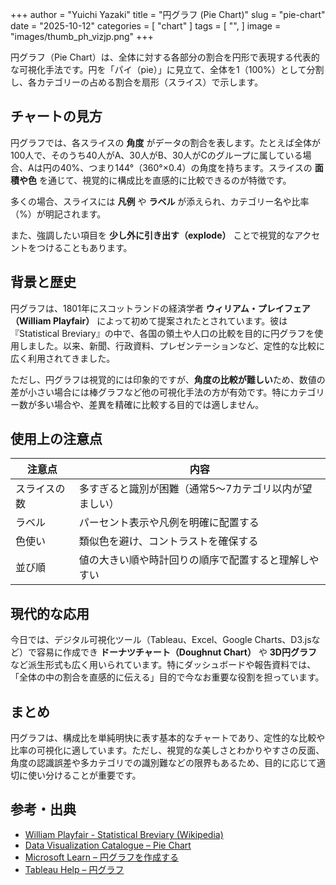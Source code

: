 +++
author = "Yuichi Yazaki"
title = "円グラフ (Pie Chart)"
slug = "pie-chart"
date = "2025-10-12"
categories = [
    "chart"
]
tags = [
    "",
]
image = "images/thumb_ph_vizjp.png"
+++

円グラフ（Pie Chart）は、全体に対する各部分の割合を円形で表現する代表的な可視化手法です。円を「パイ（pie）」に見立て、全体を1（100%）として分割し、各カテゴリーの占める割合を扇形（スライス）で示します。

<!--more-->


## チャートの見方

円グラフでは、各スライスの **角度** がデータの割合を表します。たとえば全体が100人で、そのうち40人がA、30人がB、30人がCのグループに属している場合、Aは円の40%、つまり144°（360°×0.4）の角度を持ちます。スライスの **面積や色** を通じて、視覚的に構成比を直感的に比較できるのが特徴です。

多くの場合、スライスには **凡例** や **ラベル** が添えられ、カテゴリー名や比率（%）が明記されます。

また、強調したい項目を **少し外に引き出す（explode）** ことで視覚的なアクセントをつけることもあります。

## 背景と歴史

円グラフは、1801年にスコットランドの経済学者 **ウィリアム・プレイフェア（William Playfair）** によって初めて提案されたとされています。彼は『Statistical Breviary』の中で、各国の領土や人口の比較を目的に円グラフを使用しました。以来、新聞、行政資料、プレゼンテーションなど、定性的な比較に広く利用されてきました。

ただし、円グラフは視覚的には印象的ですが、**角度の比較が難しい**ため、数値の差が小さい場合には棒グラフなど他の可視化手法の方が有効です。特にカテゴリー数が多い場合や、差異を精確に比較する目的では適しません。

## 使用上の注意点

| 注意点 | 内容 |
|---------|------|
| スライスの数 | 多すぎると識別が困難（通常5〜7カテゴリ以内が望ましい） |
| ラベル | パーセント表示や凡例を明確に配置する |
| 色使い | 類似色を避け、コントラストを確保する |
| 並び順 | 値の大きい順や時計回りの順序で配置すると理解しやすい |

## 現代的な応用

今日では、デジタル可視化ツール（Tableau、Excel、Google Charts、D3.jsなど）で容易に作成でき **ドーナツチャート（Doughnut Chart）** や **3D円グラフ** など派生形式も広く用いられています。特にダッシュボードや報告資料では、「全体の中の割合を直感的に伝える」目的で今なお重要な役割を担っています。

## まとめ

円グラフは、構成比を単純明快に表す基本的なチャートであり、定性的な比較や比率の可視化に適しています。ただし、視覚的な美しさとわかりやすさの反面、角度の認識誤差や多カテゴリでの識別難などの限界もあるため、目的に応じて適切に使い分けることが重要です。

## 参考・出典

- [William Playfair - Statistical Breviary (Wikipedia)](https://en.wikipedia.org/wiki/William_Playfair)
- [Data Visualization Catalogue – Pie Chart](https://datavizcatalogue.com/methods/pie_chart.html)
- [Microsoft Learn – 円グラフを作成する](https://support.microsoft.com/ja-jp/office/%E5%86%86%E3%82%B0%E3%83%A9%E3%83%95%E3%82%92%E4%BD%9C%E6%88%90%E3%81%99%E3%82%8B-8f46d2f5-6eab-4f32-8b1a-0c7e5f9e0a8a)
- [Tableau Help – 円グラフ](https://help.tableau.com/current/pro/desktop/ja-jp/buildexamples_pie.htm)
